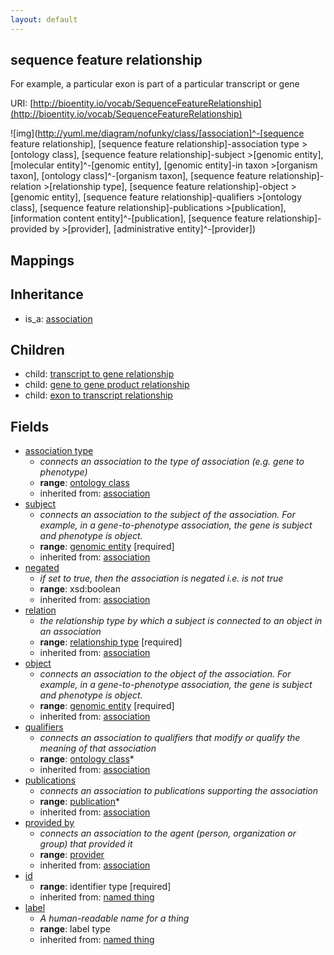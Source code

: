 ```yaml
---
layout: default
---
```


## sequence feature relationship


For example, a particular exon is part of a particular transcript or gene

URI: [http://bioentity.io/vocab/SequenceFeatureRelationship](http://bioentity.io/vocab/SequenceFeatureRelationship)


![img](http://yuml.me/diagram/nofunky/class/[association]^-[sequence feature relationship], [sequence feature relationship]-association type >[ontology class], [sequence feature relationship]-subject >[genomic entity], [molecular entity]^-[genomic entity], [genomic entity]-in taxon >[organism taxon], [ontology class]^-[organism taxon], [sequence feature relationship]-relation >[relationship type], [sequence feature relationship]-object >[genomic entity], [sequence feature relationship]-qualifiers >[ontology class], [sequence feature relationship]-publications >[publication], [information content entity]^-[publication], [sequence feature relationship]-provided by >[provider], [administrative entity]^-[provider])
## Mappings


## Inheritance

 *  is_a: [association](Association.html)

## Children

 *  child: [transcript to gene relationship](TranscriptToGeneRelationship.html)
 *  child: [gene to gene product relationship](GeneToGeneProductRelationship.html)
 *  child: [exon to transcript relationship](ExonToTranscriptRelationship.html)


## Fields

 * [association type](association_type.html)
    * _connects an association to the type of association (e.g. gene to phenotype)_
    * __range__: [ontology class](OntologyClass.html)
    * inherited from: [association](Association.html)
 * [subject](subject.html)
    * _connects an association to the subject of the association. For example, in a gene-to-phenotype association, the gene is subject and phenotype is object._
    * __range__: [genomic entity](GenomicEntity.html) [required]
    * inherited from: [association](Association.html)
 * [negated](negated.html)
    * _if set to true, then the association is negated i.e. is not true_
    * __range__: xsd:boolean
    * inherited from: [association](Association.html)
 * [relation](relation.html)
    * _the relationship type by which a subject is connected to an object in an association_
    * __range__: [relationship type](RelationshipType.html) [required]
    * inherited from: [association](Association.html)
 * [object](object.html)
    * _connects an association to the object of the association. For example, in a gene-to-phenotype association, the gene is subject and phenotype is object._
    * __range__: [genomic entity](GenomicEntity.html) [required]
    * inherited from: [association](Association.html)
 * [qualifiers](qualifiers.html)
    * _connects an association to qualifiers that modify or qualify the meaning of that association_
    * __range__: [ontology class](OntologyClass.html)*
    * inherited from: [association](Association.html)
 * [publications](publications.html)
    * _connects an association to publications supporting the association_
    * __range__: [publication](Publication.html)*
    * inherited from: [association](Association.html)
 * [provided by](provided_by.html)
    * _connects an association to the agent (person, organization or group) that provided it_
    * __range__: [provider](Provider.html)
    * inherited from: [association](Association.html)
 * [id](id.html)
    * __range__: identifier type [required]
    * inherited from: [named thing](NamedThing.html)
 * [label](label.html)
    * _A human-readable name for a thing_
    * __range__: label type
    * inherited from: [named thing](NamedThing.html)
